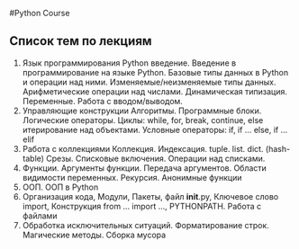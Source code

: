 #Python Course

## Список тем по лекциям
1. Язык программирования Python введение. 
Введение в программирование на языке Python. Базовые типы данных в Python и операции над ними. Изменяемые/неизменяемые типы данных. Арифметические операции над числами. Динамическая типизация. Переменные. Работа с вводом/выводом.
2. Управляющие конструкции
Алгоритмы. Программные блоки. Логические операторы. Циклы: while, for, break, continue, else итерирование над объектами. Условные операторы: if, if … else, if … elif
3. Работа с коллекциями
Коллекция. Индексация. tuple. list. dict. (hash-table) Срезы. Списковые включения. Операции над списками.
4. Функции. Аргументы функции. Передача аргументов. Области видимости переменных. Рекурсия. Анонимные функции
5. ООП. ООП в Python
6. Организация кода, Модули, Пакеты, файл __init__.py, Ключевое слово import, Конструкция from … import …, PYTHONPATH. Работа с файлами
7. Обработка исключительных ситуаций. Форматирование строк. Магические методы. Сборка мусора
